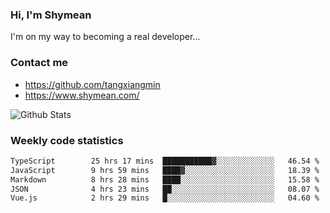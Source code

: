 ### Hi, I'm Shymean

I'm on my way to becoming a real developer...

### Contact me

- <https://github.com/tangxiangmin>
- <https://www.shymean.com/>

![Github Stats](https://github-readme-stats.vercel.app/api?username=tangxiangmin&show_icons=true&theme=dark)


###  Weekly code statistics

<!--START_SECTION:waka-->

```txt
TypeScript        25 hrs 17 mins  ███████████▓░░░░░░░░░░░░░   46.54 %
JavaScript        9 hrs 59 mins   ████▓░░░░░░░░░░░░░░░░░░░░   18.39 %
Markdown          8 hrs 28 mins   ████░░░░░░░░░░░░░░░░░░░░░   15.58 %
JSON              4 hrs 23 mins   ██░░░░░░░░░░░░░░░░░░░░░░░   08.07 %
Vue.js            2 hrs 29 mins   █░░░░░░░░░░░░░░░░░░░░░░░░   04.60 %
```

<!--END_SECTION:waka-->